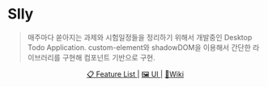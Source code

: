 # Slly

> 매주마다 쏟아지는 과제와 시험일정들을 정리하기 위해서 개발중인 Desktop Todo Application. custom-element와 shadowDOM을 이용해서 간단한 라이브러리를 구현해 컴포넌트 기반으로 구현.

<p align="center">
  <a href="https://docs.google.com/spreadsheets/d/1XhAWtlSjUpDebFImlZGrLwwTYkwpWxT1faLhVwtb1pU/edit#gid=0">📋 Feature List </a> |  
  <a href="https://docs.google.com/presentation/d/1vm44XRWwOyhoIWJzbJKaXq5-JXr_OrsYN2DtTNslh-U/edit?usp=sharing"> 🖼 UI </a> |   
  <a href="https://github.com/qkrdmstlr3/slly/wiki"> 🔖Wiki </a>
</p>
